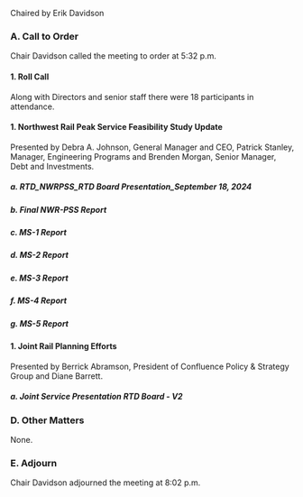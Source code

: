 Chaired by Erik Davidson

### A. Call to Order

Chair Davidson called the meeting to order at 5:32 p.m.

#### 1. Roll Call

Along with Directors and senior staff there were 18 participants in attendance.

#### 1. Northwest Rail Peak Service Feasibility Study Update

Presented by Debra A. Johnson, General Manager and CEO, Patrick Stanley, Manager, Engineering Programs and Brenden Morgan, Senior Manager, Debt and Investments.

##### a. RTD_NWRPSS_RTD Board Presentation_September 18, 2024

##### b. Final NWR-PSS Report

##### c. MS-1 Report

##### d. MS-2 Report

##### e. MS-3 Report

##### f. MS-4 Report

##### g. MS-5 Report

#### 1. Joint Rail Planning Efforts

Presented by Berrick Abramson, President of Confluence Policy & Strategy Group and Diane Barrett.

##### a. Joint Service Presentation RTD Board - V2

### D. Other Matters

None.

### E. Adjourn

Chair Davidson adjourned the meeting at 8:02 p.m.
